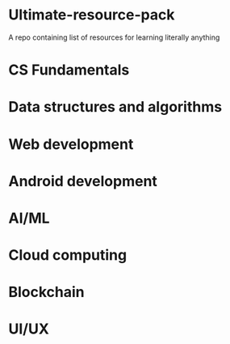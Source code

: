 # Ultimate-resource-pack
A repo containing list of resources for learning literally anything

# CS Fundamentals
# Data structures and algorithms
# Web development
# Android development
# AI/ML
# Cloud computing
# Blockchain
# UI/UX
